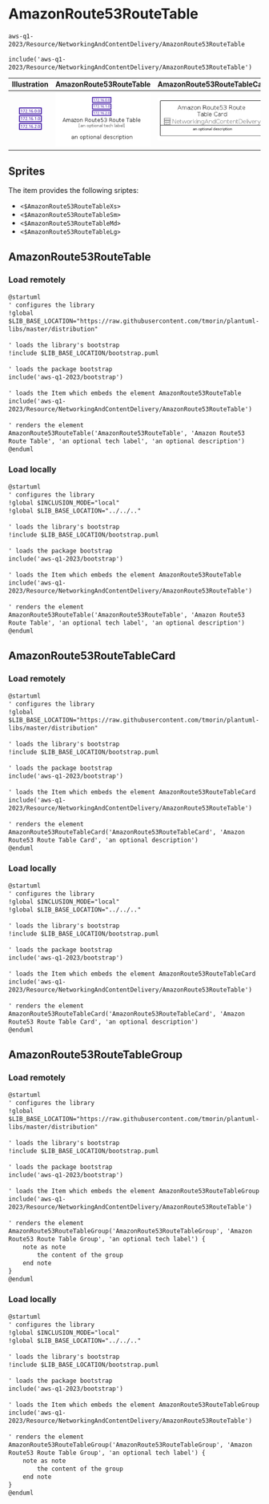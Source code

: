 # AmazonRoute53RouteTable


```text
aws-q1-2023/Resource/NetworkingAndContentDelivery/AmazonRoute53RouteTable
```

```text
include('aws-q1-2023/Resource/NetworkingAndContentDelivery/AmazonRoute53RouteTable')
```



| Illustration | AmazonRoute53RouteTable | AmazonRoute53RouteTableCard | AmazonRoute53RouteTableGroup |
| :---: | :---: | :---: | :---: |
| ![illustration for Illustration](../../../aws-q1-2023/Resource/NetworkingAndContentDelivery/AmazonRoute53RouteTable.png) | ![illustration for AmazonRoute53RouteTable](../../../aws-q1-2023/Resource/NetworkingAndContentDelivery/AmazonRoute53RouteTable.Local.png) | ![illustration for AmazonRoute53RouteTableCard](../../../aws-q1-2023/Resource/NetworkingAndContentDelivery/AmazonRoute53RouteTableCard.Local.png) | ![illustration for AmazonRoute53RouteTableGroup](../../../aws-q1-2023/Resource/NetworkingAndContentDelivery/AmazonRoute53RouteTableGroup.Local.png) |



## Sprites
The item provides the following sriptes:

- `<$AmazonRoute53RouteTableXs>`
- `<$AmazonRoute53RouteTableSm>`
- `<$AmazonRoute53RouteTableMd>`
- `<$AmazonRoute53RouteTableLg>`





## AmazonRoute53RouteTable

### Load remotely
```plantuml
@startuml
' configures the library
!global $LIB_BASE_LOCATION="https://raw.githubusercontent.com/tmorin/plantuml-libs/master/distribution"

' loads the library's bootstrap
!include $LIB_BASE_LOCATION/bootstrap.puml

' loads the package bootstrap
include('aws-q1-2023/bootstrap')

' loads the Item which embeds the element AmazonRoute53RouteTable
include('aws-q1-2023/Resource/NetworkingAndContentDelivery/AmazonRoute53RouteTable')

' renders the element
AmazonRoute53RouteTable('AmazonRoute53RouteTable', 'Amazon Route53 Route Table', 'an optional tech label', 'an optional description')
@enduml
```

### Load locally
```plantuml
@startuml
' configures the library
!global $INCLUSION_MODE="local"
!global $LIB_BASE_LOCATION="../../.."

' loads the library's bootstrap
!include $LIB_BASE_LOCATION/bootstrap.puml

' loads the package bootstrap
include('aws-q1-2023/bootstrap')

' loads the Item which embeds the element AmazonRoute53RouteTable
include('aws-q1-2023/Resource/NetworkingAndContentDelivery/AmazonRoute53RouteTable')

' renders the element
AmazonRoute53RouteTable('AmazonRoute53RouteTable', 'Amazon Route53 Route Table', 'an optional tech label', 'an optional description')
@enduml
```

## AmazonRoute53RouteTableCard

### Load remotely
```plantuml
@startuml
' configures the library
!global $LIB_BASE_LOCATION="https://raw.githubusercontent.com/tmorin/plantuml-libs/master/distribution"

' loads the library's bootstrap
!include $LIB_BASE_LOCATION/bootstrap.puml

' loads the package bootstrap
include('aws-q1-2023/bootstrap')

' loads the Item which embeds the element AmazonRoute53RouteTableCard
include('aws-q1-2023/Resource/NetworkingAndContentDelivery/AmazonRoute53RouteTable')

' renders the element
AmazonRoute53RouteTableCard('AmazonRoute53RouteTableCard', 'Amazon Route53 Route Table Card', 'an optional description')
@enduml
```

### Load locally
```plantuml
@startuml
' configures the library
!global $INCLUSION_MODE="local"
!global $LIB_BASE_LOCATION="../../.."

' loads the library's bootstrap
!include $LIB_BASE_LOCATION/bootstrap.puml

' loads the package bootstrap
include('aws-q1-2023/bootstrap')

' loads the Item which embeds the element AmazonRoute53RouteTableCard
include('aws-q1-2023/Resource/NetworkingAndContentDelivery/AmazonRoute53RouteTable')

' renders the element
AmazonRoute53RouteTableCard('AmazonRoute53RouteTableCard', 'Amazon Route53 Route Table Card', 'an optional description')
@enduml
```

## AmazonRoute53RouteTableGroup

### Load remotely
```plantuml
@startuml
' configures the library
!global $LIB_BASE_LOCATION="https://raw.githubusercontent.com/tmorin/plantuml-libs/master/distribution"

' loads the library's bootstrap
!include $LIB_BASE_LOCATION/bootstrap.puml

' loads the package bootstrap
include('aws-q1-2023/bootstrap')

' loads the Item which embeds the element AmazonRoute53RouteTableGroup
include('aws-q1-2023/Resource/NetworkingAndContentDelivery/AmazonRoute53RouteTable')

' renders the element
AmazonRoute53RouteTableGroup('AmazonRoute53RouteTableGroup', 'Amazon Route53 Route Table Group', 'an optional tech label') {
    note as note
        the content of the group
    end note
}
@enduml
```

### Load locally
```plantuml
@startuml
' configures the library
!global $INCLUSION_MODE="local"
!global $LIB_BASE_LOCATION="../../.."

' loads the library's bootstrap
!include $LIB_BASE_LOCATION/bootstrap.puml

' loads the package bootstrap
include('aws-q1-2023/bootstrap')

' loads the Item which embeds the element AmazonRoute53RouteTableGroup
include('aws-q1-2023/Resource/NetworkingAndContentDelivery/AmazonRoute53RouteTable')

' renders the element
AmazonRoute53RouteTableGroup('AmazonRoute53RouteTableGroup', 'Amazon Route53 Route Table Group', 'an optional tech label') {
    note as note
        the content of the group
    end note
}
@enduml
```

